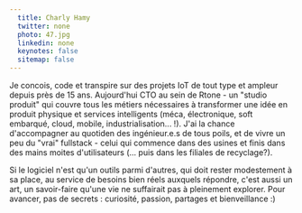 ```yaml
---
  title: Charly Hamy
  twitter: none
  photo: 47.jpg
  linkedin: none
  keynotes: false
  sitemap: false
---
```

Je concois, code et transpire sur des projets IoT de tout type et ampleur depuis près de 15 ans. Aujourd'hui CTO au sein de Rtone - un "studio produit" qui couvre tous les métiers nécessaires à transformer une idée en produit physique et services intelligents (méca, électronique, soft embarqué, cloud, mobile, industrialisation... !). J'ai la chance d'accompagner au quotiden des ingénieur.e.s de tous poils, et de vivre un peu du "vrai" fullstack - celui qui commence dans des usines et finis dans des mains moites d'utilisateurs (... puis dans les filiales de recyclage?).

Si le logiciel n'est qu'un outils parmi d'autres, qui doit rester modestement à sa place, au service de besoins bien réels auxquels répondre, c'est aussi un art, un savoir-faire qu'une vie ne suffairait pas à pleinement explorer. Pour avancer, pas de secrets : curiosité, passion, partages et bienveillance :)
